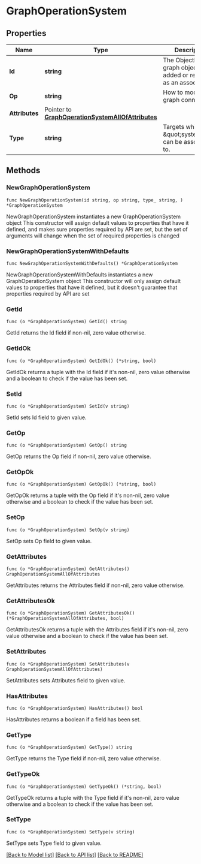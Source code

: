 # GraphOperationSystem

## Properties

Name | Type | Description | Notes
------------ | ------------- | ------------- | -------------
**Id** | **string** | The ObjectID of graph object being added or removed as an association. | 
**Op** | **string** | How to modify the graph connection. | 
**Attributes** | Pointer to [**GraphOperationSystemAllOfAttributes**](GraphOperationSystemAllOfAttributes.md) |  | [optional] 
**Type** | **string** | Targets which a \&quot;system\&quot; can be associated to. | 

## Methods

### NewGraphOperationSystem

`func NewGraphOperationSystem(id string, op string, type_ string, ) *GraphOperationSystem`

NewGraphOperationSystem instantiates a new GraphOperationSystem object
This constructor will assign default values to properties that have it defined,
and makes sure properties required by API are set, but the set of arguments
will change when the set of required properties is changed

### NewGraphOperationSystemWithDefaults

`func NewGraphOperationSystemWithDefaults() *GraphOperationSystem`

NewGraphOperationSystemWithDefaults instantiates a new GraphOperationSystem object
This constructor will only assign default values to properties that have it defined,
but it doesn't guarantee that properties required by API are set

### GetId

`func (o *GraphOperationSystem) GetId() string`

GetId returns the Id field if non-nil, zero value otherwise.

### GetIdOk

`func (o *GraphOperationSystem) GetIdOk() (*string, bool)`

GetIdOk returns a tuple with the Id field if it's non-nil, zero value otherwise
and a boolean to check if the value has been set.

### SetId

`func (o *GraphOperationSystem) SetId(v string)`

SetId sets Id field to given value.


### GetOp

`func (o *GraphOperationSystem) GetOp() string`

GetOp returns the Op field if non-nil, zero value otherwise.

### GetOpOk

`func (o *GraphOperationSystem) GetOpOk() (*string, bool)`

GetOpOk returns a tuple with the Op field if it's non-nil, zero value otherwise
and a boolean to check if the value has been set.

### SetOp

`func (o *GraphOperationSystem) SetOp(v string)`

SetOp sets Op field to given value.


### GetAttributes

`func (o *GraphOperationSystem) GetAttributes() GraphOperationSystemAllOfAttributes`

GetAttributes returns the Attributes field if non-nil, zero value otherwise.

### GetAttributesOk

`func (o *GraphOperationSystem) GetAttributesOk() (*GraphOperationSystemAllOfAttributes, bool)`

GetAttributesOk returns a tuple with the Attributes field if it's non-nil, zero value otherwise
and a boolean to check if the value has been set.

### SetAttributes

`func (o *GraphOperationSystem) SetAttributes(v GraphOperationSystemAllOfAttributes)`

SetAttributes sets Attributes field to given value.

### HasAttributes

`func (o *GraphOperationSystem) HasAttributes() bool`

HasAttributes returns a boolean if a field has been set.

### GetType

`func (o *GraphOperationSystem) GetType() string`

GetType returns the Type field if non-nil, zero value otherwise.

### GetTypeOk

`func (o *GraphOperationSystem) GetTypeOk() (*string, bool)`

GetTypeOk returns a tuple with the Type field if it's non-nil, zero value otherwise
and a boolean to check if the value has been set.

### SetType

`func (o *GraphOperationSystem) SetType(v string)`

SetType sets Type field to given value.



[[Back to Model list]](../README.md#documentation-for-models) [[Back to API list]](../README.md#documentation-for-api-endpoints) [[Back to README]](../README.md)


